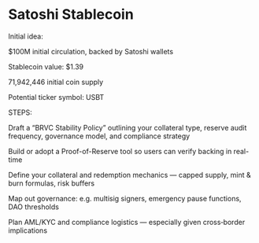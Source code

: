 # Satoshi Stablecoin

Initial idea:

$100M initial circulation, backed by Satoshi wallets

Stablecoin value: $1.39

71,942,446 initial coin supply

Potential ticker symbol: USBT


STEPS:

Draft a “BRVC Stability Policy” outlining your collateral type, reserve audit frequency, governance model, and compliance strategy

Build or adopt a Proof-of-Reserve tool so users can verify backing in real-time

Define your collateral and redemption mechanics — capped supply, mint & burn formulas, risk buffers

Map out governance: e.g. multisig signers, emergency pause functions, DAO thresholds

Plan AML/KYC and compliance logistics — especially given cross‑border implications
